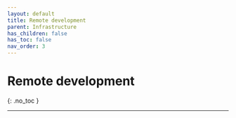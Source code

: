 ```yaml
---
layout: default
title: Remote development
parent: Infrastructure
has_children: false
has_toc: false
nav_order: 3
---
```


# Remote development
{: .no_toc }

---

